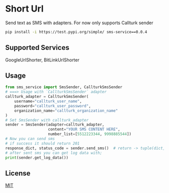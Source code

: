 # Short Url
Send text as SMS with adapters. For now only supports Callturk sender

```bash
pip install -i https://test.pypi.org/simple/ sms-service==0.0.4
```

## Supported Services
GoogleUrlShorter, BitLinkUrlShorter 
## Usage

```python
from sms_service import SmsSender, CallturkSmsSender
# ===> Usage with `CallturkSmsSender` adapter
callturk_adapter = CallturkSmsSender(
    username="callturk_user_name",
    password="callturk_user_password",
    organization_name="callturk_organization_name"
)
# Set SmsSender with callturk_adapter
sender = SmsSender(adapter=callturk_adapter,
                   content="YOUR SMS CONTENT HERE",
                   number_list=[5512223344, 9998885544])
# Now you can send sms
# if success it should return 201
response_dict, status_code = sender.send_sms()  # return -> tuple(dict, int)
# after sent sms you can get log data with;
print(sender.get_log_data())


```

## License
[MIT](https://choosealicense.com/licenses/mit/)
